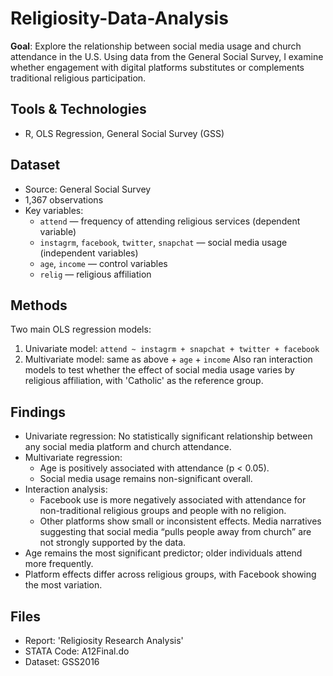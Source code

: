 # Religiosity-Data-Analysis
**Goal**: Explore the relationship between social media usage and church attendance in the U.S. Using data from the General Social Survey, I examine whether engagement with digital platforms substitutes or complements traditional religious participation.

## Tools & Technologies
- R, OLS Regression, General Social Survey (GSS)

## Dataset
- Source: General Social Survey 
- 1,367 observations
- Key variables:
  - `attend` — frequency of attending religious services (dependent variable)
  - `instagrm`, `facebook`, `twitter`, `snapchat` — social media usage (independent variables)
  - `age`, `income` — control variables
  - `relig` — religious affiliation
## Methods 
Two main OLS regression models:
1. Univariate model: `attend ~ instagrm + snapchat + twitter + facebook`
2. Multivariate model: same as above + `age` + `income`
Also ran interaction models to test whether the effect of social media usage varies by religious affiliation, with 'Catholic' as the reference group.

## Findings
- Univariate regression: No statistically significant relationship between any social media platform and church attendance.
- Multivariate regression:
  - Age is positively associated with attendance (p < 0.05).
  - Social media usage remains non-significant overall.
- Interaction analysis:  
  - Facebook use is more negatively associated with attendance for non-traditional religious groups and people with no religion.
  - Other platforms show small or inconsistent effects.
  Media narratives suggesting that social media “pulls people away from church” are not strongly supported by the data.
- Age remains the most significant predictor; older individuals attend more frequently.
- Platform effects differ across religious groups, with Facebook showing the most variation.

## Files
- Report: 'Religiosity Research Analysis'
- STATA Code: A12Final.do
- Dataset: GSS2016
